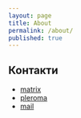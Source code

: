 ```yaml
---
layout: page
title: About
permalink: /about/
published: true
---
```


## Контакти

- [matrix](https://matrix.to/#/@jwtzbtlceh:here.in.ua)
- [pleroma](https://social.net.ua/think4web)
- [mail](mailto:efxice9c@anonaddy.me)
